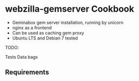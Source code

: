 webzilla-gemserver Cookbook
===========================

- Geminabox gem server installation, running by unicorn
- nginx as a frontend
- Can be used as caching gem proxy
- Ubuntu LTS and Debian 7 tested

TODO:

Tests
Data bags

Requirements
------------
